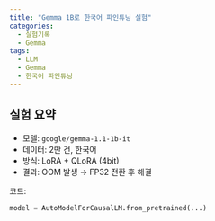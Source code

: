```yaml
---
title: "Gemma 1B로 한국어 파인튜닝 실험"
categories: 
  - 실험기록
  - Gemma
tags:
  - LLM
  - Gemma
  - 한국어 파인튜닝
---
```


## 실험 요약

- 모델: `google/gemma-1.1-1b-it`
- 데이터: 2만 건, 한국어
- 방식: LoRA + QLoRA (4bit)
- 결과: OOM 발생 → FP32 전환 후 해결

코드:
```python
model = AutoModelForCausalLM.from_pretrained(...)

